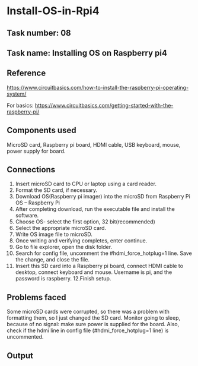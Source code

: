 # Install-OS-in-Rpi4

## Task number: 08
## Task name: Installing OS on Raspberry pi4

## Reference
https://www.circuitbasics.com/how-to-install-the-raspberry-pi-operating-system/

For basics: https://www.circuitbasics.com/getting-started-with-the-raspberry-pi/

## Components used
MicroSD card, Raspberry pi board, HDMI cable, USB keyboard, mouse, power supply for board.

## Connections
1. Insert microSD card to CPU or laptop using a card reader.
2. Format the SD card, if necessary.
3. Download OS(Raspberry pi imager)  into the microSD from Raspberry Pi OS – Raspberry Pi
4. After completing download, run the executable file and install the software.
5. Choose OS- select the first option, 32 bit(recommended)
6. Select the appropriate microSD card.
7. Write OS image file to microSD.
8. Once writing and verifying completes, enter continue.
9. Go to file explorer, open the disk folder. 
10. Search for config file, uncomment the #hdmi_force_hotplug=1 line. Save the change, and close the file.
11. Insert this SD card into a Raspberry pi board, connect HDMI cable to desktop, connect keyboard and mouse.
Username is pi, and the password is raspberry.
12.Finish setup.


## Problems faced
Some microSD cards were corrupted, so there was a problem with formatting them, so I just changed the SD card.
Monitor going to sleep, because of no signal: make sure power is supplied for the board. Also, check if the hdmi line in config file (#hdmi_force_hotplug=1 line) is uncommented.

## Output


